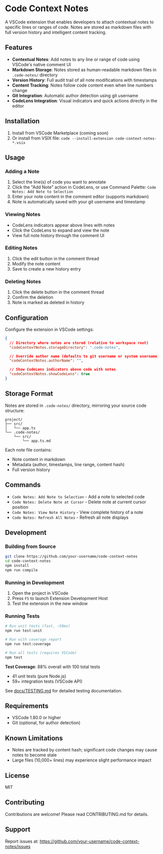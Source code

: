 # Code Context Notes

A VSCode extension that enables developers to attach contextual notes to specific lines or ranges of code. Notes are stored as markdown files with full version history and intelligent content tracking.

## Features

- **Contextual Notes**: Add notes to any line or range of code using VSCode's native comment UI
- **Markdown Storage**: Notes stored as human-readable markdown files in `.code-notes/` directory
- **Version History**: Full audit trail of all note modifications with timestamps
- **Content Tracking**: Notes follow code content even when line numbers change
- **Git Integration**: Automatic author detection using git username
- **CodeLens Integration**: Visual indicators and quick actions directly in the editor

## Installation

1. Install from VSCode Marketplace (coming soon)
2. Or install from VSIX file: `code --install-extension code-context-notes-*.vsix`

## Usage

### Adding a Note

1. Select the line(s) of code you want to annotate
2. Click the "Add Note" action in CodeLens, or use Command Palette: `Code Notes: Add Note to Selection`
3. Enter your note content in the comment editor (supports markdown)
4. Note is automatically saved with your git username and timestamp

### Viewing Notes

- CodeLens indicators appear above lines with notes
- Click the CodeLens to expand and view the note
- View full note history through the comment UI

### Editing Notes

1. Click the edit button in the comment thread
2. Modify the note content
3. Save to create a new history entry

### Deleting Notes

1. Click the delete button in the comment thread
2. Confirm the deletion
3. Note is marked as deleted in history

## Configuration

Configure the extension in VSCode settings:

```json
{
  // Directory where notes are stored (relative to workspace root)
  "codeContextNotes.storageDirectory": ".code-notes",

  // Override author name (defaults to git username or system username)
  "codeContextNotes.authorName": "",

  // Show CodeLens indicators above code with notes
  "codeContextNotes.showCodeLens": true
}
```

## Storage Format

Notes are stored in `.code-notes/` directory, mirroring your source code structure:

```
project/
├── src/
│   └── app.ts
└── .code-notes/
    └── src/
        └── app.ts.md
```

Each note file contains:
- Note content in markdown
- Metadata (author, timestamps, line range, content hash)
- Full version history

## Commands

- `Code Notes: Add Note to Selection` - Add a note to selected code
- `Code Notes: Delete Note at Cursor` - Delete note at current cursor position
- `Code Notes: View Note History` - View complete history of a note
- `Code Notes: Refresh All Notes` - Refresh all note displays

## Development

### Building from Source

```bash
git clone https://github.com/your-username/code-context-notes
cd code-context-notes
npm install
npm run compile
```

### Running in Development

1. Open the project in VSCode
2. Press `F5` to launch Extension Development Host
3. Test the extension in the new window

### Running Tests

```bash
# Run unit tests (fast, ~50ms)
npm run test:unit

# Run with coverage report
npm run test:coverage

# Run all tests (requires VSCode)
npm test
```

**Test Coverage**: 88% overall with 100 total tests
- 41 unit tests (pure Node.js)
- 59+ integration tests (VSCode API)

See [docs/TESTING.md](docs/TESTING.md) for detailed testing documentation.

## Requirements

- VSCode 1.80.0 or higher
- Git (optional, for author detection)

## Known Limitations

- Notes are tracked by content hash; significant code changes may cause notes to become stale
- Large files (10,000+ lines) may experience slight performance impact

## License

MIT

## Contributing

Contributions are welcome! Please read CONTRIBUTING.md for details.

## Support

Report issues at: https://github.com/your-username/code-context-notes/issues
